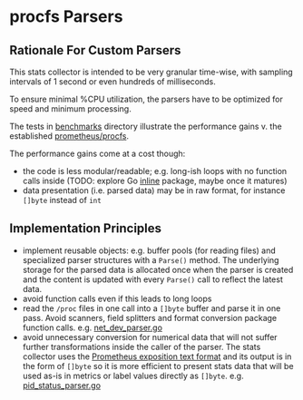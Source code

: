 # procfs Parsers

## Rationale For Custom Parsers

This stats collector is intended to be very granular time-wise, with sampling intervals of 1 second or even hundreds of milliseconds. 

To ensure minimal %CPU utilization, the parsers have to be optimized for speed and minimum processing.

The tests in [benchmarks](../benchmarks) directory illustrate the performance gains v. the established [prometheus/procfs](https://github.com/prometheus/procfs).

The performance gains come at a cost though:
* the code is less modular/readable; e.g. long-ish loops with no function calls inside (TODO: explore Go [inline](https://pkg.go.dev/golang.org/x/tools/internal/refactor/inline) package, maybe once it matures)
* data presentation (i.e. parsed data) may be in raw format, for instance `[]byte` instead of `int`

## Implementation Principles

* implement reusable objects: e.g. buffer pools (for reading files) and specialized parser structures with  a `Parse()` method. The underlying storage for the parsed data is allocated once when the parser is created and the content is updated with every `Parse()` call to reflect the latest data.
* avoid function calls even if this leads to long loops
* read the `/proc` files in one call into a `[]byte` buffer and parse it in one pass. Avoid scanners, field splitters and format conversion package function calls. e.g. [net_dev_parser.go](net_dev_parser.go#L196)
* avoid unnecessary conversion for numerical data that will not suffer further transformations inside the caller of the parser. The stats collector uses the [Prometheus exposition text format](https://github.com/prometheus/docs/blob/main/content/docs/instrumenting/exposition_formats.md#text-based-format) and its output is in the form of `[]byte` so it is more efficient to present stats data that will be used as-is in metrics or label values directly as `[]byte`.
e.g. [pid_status_parser.go](pid_status_parser.go#L99)
